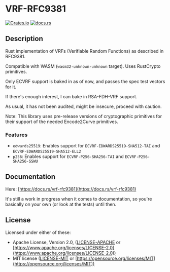 # VRF-RFC9381

[![Crates.io](https://img.shields.io/crates/v/vrf-rfc9381.svg)](https://crates.io/crates/vrf-rfc9381)
[![docs.rs](https://docs.rs/vrf-rfc9381/badge.svg)](https://docs.rs/vrf-rfc9381)

## Description

Rust implementation of VRFs (Verifiable Random Functions) as described in RFC9381.

Compatible with WASM (`wasm32-unknown-unknown` target). Uses RustCrypto primitives.

Only ECVRF support is baked in as of now, and passes the spec test vectors for it.

If there's enough interest, I can bake in RSA-FDH-VRF support.

As usual, it has not been audited, might be insecure, proceed with caution.

Note: This library uses pre-release versions of cryptographic primitives for their support of the needed Encode2Curve primitives.

### Features

- `edwards25519`: Enables support for `ECVRF-EDWARDS25519-SHA512-TAI` and `ECVRF-EDWARDS25519-SHA512-ELL2`
- `p256`: Enables support for `ECVRF-P256-SHA256-TAI` and `ECVRF-P256-SHA256-SSWU`

## Documentation

Here: [https://docs.rs/vrf-rfc9381](https://docs.rs/vrf-rfc9381)

It's still a work in progress when it comes to documentation, so you're basically on your own (or look at the tests) until then.

## License

Licensed under either of these:

- Apache License, Version 2.0, ([LICENSE-APACHE](LICENSE-APACHE) or
  [https://www.apache.org/licenses/LICENSE-2.0](https://www.apache.org/licenses/LICENSE-2.0))
- MIT license ([LICENSE-MIT](LICENSE-MIT) or
  [https://opensource.org/licenses/MIT](https://opensource.org/licenses/MIT))
